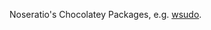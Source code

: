 Noseratio's Chocolatey Packages, e.g. [wsudo](https://github.com/noseratio/choco/tree/master/wsudo).
